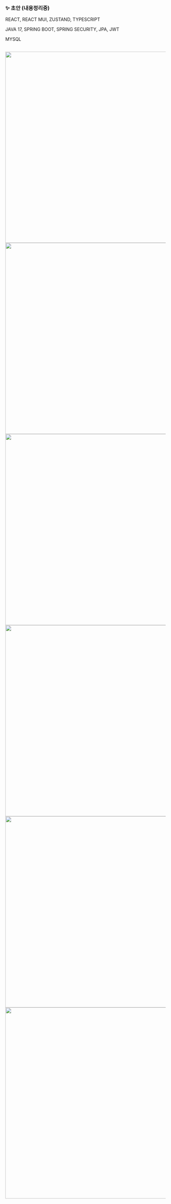 ### ✨ 초안 (내용정리중)
REACT, REACT MUI, ZUSTAND, TYPESCRIPT

JAVA 17, SPRING BOOT, SPRING SECURITY, JPA, JWT

MYSQL

<br>

<img width="600" src="https://github.com/ksm1569/blog/assets/34292113/86cae3c4-b9f9-49aa-84b2-56547af50863">

<img width="600" src="https://github.com/ksm1569/blog/assets/34292113/b1b2c6a8-7d20-48ad-a02b-416fd721c357">

<img width="600" src="https://github.com/ksm1569/blog/assets/34292113/dfd36537-c6a2-41fc-b398-9ab1a57923c5">

<img width="600" src="https://github.com/ksm1569/blog/assets/34292113/9c36c3ef-8088-463c-a20a-2de7eb5e68f0">

<img width="600" src="https://github.com/ksm1569/blog/assets/34292113/c0bda6a0-9eab-4211-9c6b-6d115edf2256">

<img width="600" src="https://github.com/ksm1569/blog/assets/34292113/a7ff1134-378b-4b8c-a432-74e75f987ed9">

